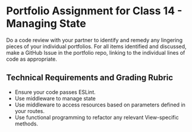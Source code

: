 # Portfolio Assignment for Class 14 - Managing State

Do a code review with your partner to identify and remedy any lingering pieces of your individual portfolios. For all items identified and discussed, make a GitHub Issue in the portfolio repo, linking to the individual lines of code as appropriate.

## Technical Requirements and Grading Rubric
 - Ensure your code passes ESLint.
 - Use middleware to manage state
 - Use middleware to access resources based on parameters defined in your routes.
 - Use functional programming to refactor any relevant View-specific methods.
